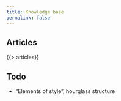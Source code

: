 ```yaml
---
title: Knowledge base
permalink: false
---
```


## Articles

{{> articles}}


## Todo

* “Elements of style”, hourglass structure
